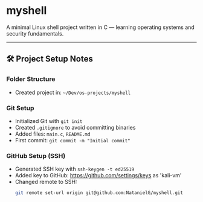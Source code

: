 # myshell

A minimal Linux shell project written in C — learning operating systems and security fundamentals.

---

## 🛠️ Project Setup Notes

### Folder Structure
- Created project in: `~/Dev/os-projects/myshell`

### Git Setup
- Initialized Git with `git init`
- Created `.gitignore` to avoid committing binaries
- Added files: `main.c`, `README.md`
- First commit: `git commit -m "Initial commit"`

### GitHub Setup (SSH)
- Generated SSH key with `ssh-keygen -t ed25519`
- Added key to GitHub: https://github.com/settings/keys as 'kali-vm'
- Changed remote to SSH:  
  ```bash
  git remote set-url origin git@github.com:NatanielG/myshell.git
